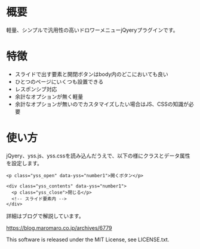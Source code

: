 ﻿概要
==================
軽量、シンプルで汎用性の高いドロワーメニューjQyeryプラグインです。

特徴
==================
+ スライドで出す要素と開閉ボタンはbody内のどこにおいても良い
+ ひとつのページにいくつも設置できる
+ レスポンシブ対応
+ 余計なオプションが無く軽量
+ 余計なオプションが無いのでカスタマイズしたい場合はJS、CSSの知識が必要

使い方
==================
jQyery、yss.js、yss.cssを読み込んだうえで、以下の様にクラスとデータ属性を設定します。


    <p class="yss_open" data-yss="number1">開くボタン</p>
 
    <div class="yss_contents" data-yss="number1">
      <p class="yss_close">閉じる</p>
      <!-- スライド要素内 -->
    </div>


詳細はブログで解説しています。

https://blog.maromaro.co.jp/archives/6779


This software is released under the MIT License, see LICENSE.txt.